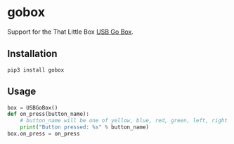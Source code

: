 # gobox

Support for the That Little Box [USB Go Box](https://www.thatlittlebox.co.uk/usb-go-box).

## Installation

```
pip3 install gobox
```

## Usage

```python
box = USBGoBox()
def on_press(button_name):
    # button_name will be one of yellow, blue, red, green, left, right
    print("Button pressed: %s" % button_name)
box.on_press = on_press
```
